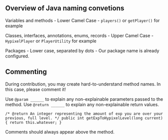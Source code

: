 ## Overview of Java naming convetions
Variables and methods - Lower Camel Case - `players()` or `getPlayer()` for example

Classes, interfaces, annotations, enums, records - Upper Camel Case - `HypixelPlayer` or `PlayerUtility` for example

Packages - Lower case, separated by dots - Our package name is already configured.

## Commenting
During contribution, you may create hard-to-understand method names.
In this case, please comment it!

Use `@param ______` to explain any non-explainable parameters passed to the method.
Use `@return ______` to explain any non-explainable return values.

`
/*
    @return An integer representing the amount of exp you are over your previous, full level.
*/
public int getExpToHypixelLevel(long current) {
    return this.whatever;
}
`

Comments should always appear above the method.
